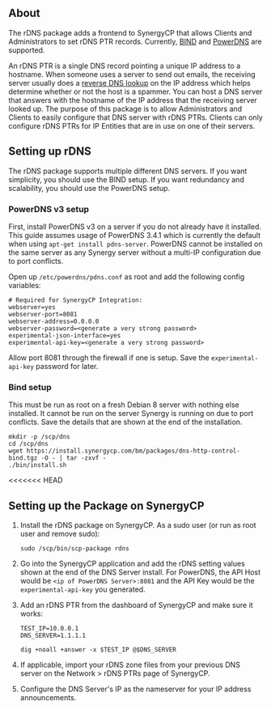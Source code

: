 ## About

The rDNS package adds a frontend to SynergyCP that allows Clients and Administrators to 
set rDNS PTR records. Currently, [BIND](#bind-setup) 
and [PowerDNS](#powerdns-v3-setup) are supported. 

An rDNS PTR is a single DNS record pointing a unique IP address to a hostname. 
When someone uses a server to send out emails, the receiving server usually does 
a [reverse DNS lookup](https://remote.12dt.com/) on the IP address which helps 
determine whether or not the host is a spammer. You can host a DNS server that 
answers with the hostname of the IP address that the receiving server looked up. 
The purpose of this package is to allow Administrators and Clients to easily 
configure that DNS server with rDNS PTRs. Clients can only configure rDNS PTRs 
for IP Entities that are in use on one of their servers.

## Setting up rDNS

The rDNS package supports multiple different DNS servers. 
If you want simplicity, you should use the BIND setup.
If you want redundancy and scalability, you should use the PowerDNS setup.

### PowerDNS v3 setup

First, install PowerDNS v3 on a server if you do not already have it installed. 
This guide assumes usage of PowerDNS 3.4.1 which is currently the default when using `apt-get install pdns-server`. 
PowerDNS cannot be installed on the same server as any Synergy server without a multi-IP configuration due to port conflicts.

Open up `/etc/powerdns/pdns.conf` as root and add the following config variables:

```
# Required for SynergyCP Integration:
webserver=yes
webserver-port=8081
webserver-address=0.0.0.0
webserver-password=<generate a very strong password>
experimental-json-interface=yes
experimental-api-key=<generate a very strong password>
```

Allow port 8081 through the firewall if one is setup.
Save the `experimental-api-key` password for later.


### Bind setup

This must be run as root on a fresh Debian 8 server with nothing else installed. 
It cannot be run on the server Synergy is running on due to port conflicts. 
Save the details that are shown at the end of the installation.

```
mkdir -p /scp/dns
cd /scp/dns 
wget https://install.synergycp.com/bm/packages/dns-http-control-bind.tgz -O - | tar -zxvf -
./bin/install.sh
```

<<<<<<< HEAD
## Setting up the Package on SynergyCP
1. Install the rDNS package on SynergyCP. As a sudo user (or run as root user and remove sudo):

    ```
    sudo /scp/bin/scp-package rdns
    ```

2. Go into the SynergyCP application and add the rDNS setting values shown at the end of the DNS Server install.
   For PowerDNS, the API Host would be `<ip of PowerDNS Server>:8081` and the API Key would be the 
   `experimental-api-key` you generated. 
3. Add an rDNS PTR from the dashboard of SynergyCP and make sure it works:

    ```
    TEST_IP=10.0.0.1
    DNS_SERVER=1.1.1.1
    
    dig +noall +answer -x $TEST_IP @$DNS_SERVER
    ```

4. If applicable, import your rDNS zone files from your previous DNS server on the 
   Network > rDNS PTRs page of SynergyCP.
5. Configure the DNS Server's IP as the nameserver for your IP address announcements.

